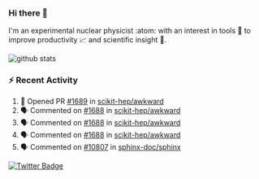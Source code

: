 ### Hi there 👋 

I'm an experimental nuclear physicist :atom: with an interest in tools :wrench: to improve productivity :chart_with_upwards_trend: and scientific insight :telescope:.

![github stats](https://github-readme-stats.vercel.app/api?username=agoose77&show_icons=true&hide_rank=true&hide_title=true&bg_color=30,e76445,904e95&text_color=efe3ec&icon_color=efe3ec)
<!--
**agoose77/agoose77** is a ✨ _special_ ✨ repository because its `README.md` (this file) appears on your GitHub profile.

Here are some ideas to get you started:

- 🔭 I’m currently working on ...
- 🌱 I’m currently learning ...
- 👯 I’m looking to collaborate on ...
- 🤔 I’m looking for help with ...
- 💬 Ask me about ...
- 📫 How to reach me: ...
- 😄 Pronouns: ...
- ⚡ Fun fact: ...
-->

### :zap: Recent Activity
<!--START_SECTION:activity-->
1. 💪 Opened PR [#1689](https://github.com/scikit-hep/awkward/pull/1689) in [scikit-hep/awkward](https://github.com/scikit-hep/awkward)
2. 🗣 Commented on [#1688](https://github.com/scikit-hep/awkward/issues/1688) in [scikit-hep/awkward](https://github.com/scikit-hep/awkward)
3. 🗣 Commented on [#1688](https://github.com/scikit-hep/awkward/issues/1688) in [scikit-hep/awkward](https://github.com/scikit-hep/awkward)
4. 🗣 Commented on [#1688](https://github.com/scikit-hep/awkward/issues/1688) in [scikit-hep/awkward](https://github.com/scikit-hep/awkward)
5. 🗣 Commented on [#10807](https://github.com/sphinx-doc/sphinx/issues/10807) in [sphinx-doc/sphinx](https://github.com/sphinx-doc/sphinx)
<!--END_SECTION:activity-->


[![Twitter Badge](https://img.shields.io/twitter/follow/agoose77?style=flat-square&logo=Twitter&logoColor=white&color=cornflowerblue)](https://twitter.com/agoose77)
